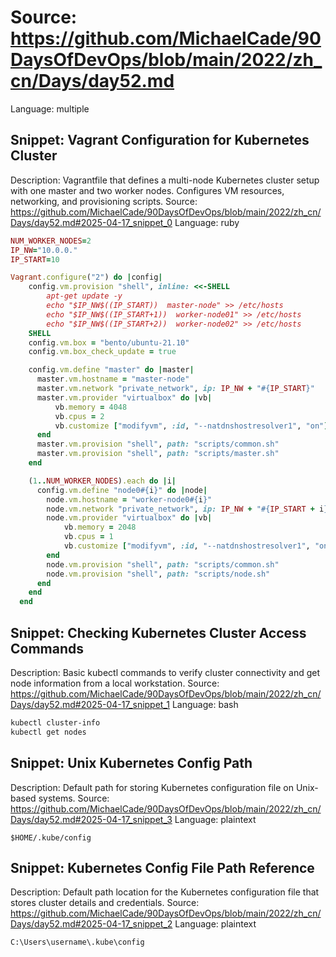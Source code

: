 # Source: https://github.com/MichaelCade/90DaysOfDevOps/blob/main/2022/zh_cn/Days/day52.md
Language: multiple

## Snippet: Vagrant Configuration for Kubernetes Cluster
Description: Vagrantfile that defines a multi-node Kubernetes cluster setup with one master and two worker nodes. Configures VM resources, networking, and provisioning scripts.
Source: https://github.com/MichaelCade/90DaysOfDevOps/blob/main/2022/zh_cn/Days/day52.md#2025-04-17_snippet_0
Language: ruby

```ruby
NUM_WORKER_NODES=2
IP_NW="10.0.0."
IP_START=10

Vagrant.configure("2") do |config|
    config.vm.provision "shell", inline: <<-SHELL
        apt-get update -y
        echo "$IP_NW$((IP_START))  master-node" >> /etc/hosts
        echo "$IP_NW$((IP_START+1))  worker-node01" >> /etc/hosts
        echo "$IP_NW$((IP_START+2))  worker-node02" >> /etc/hosts
    SHELL
    config.vm.box = "bento/ubuntu-21.10"
    config.vm.box_check_update = true

    config.vm.define "master" do |master|
      master.vm.hostname = "master-node"
      master.vm.network "private_network", ip: IP_NW + "#{IP_START}"
      master.vm.provider "virtualbox" do |vb|
          vb.memory = 4048
          vb.cpus = 2
          vb.customize ["modifyvm", :id, "--natdnshostresolver1", "on"]
      end
      master.vm.provision "shell", path: "scripts/common.sh"
      master.vm.provision "shell", path: "scripts/master.sh"
    end

    (1..NUM_WORKER_NODES).each do |i|
      config.vm.define "node0#{i}" do |node|
        node.vm.hostname = "worker-node0#{i}"
        node.vm.network "private_network", ip: IP_NW + "#{IP_START + i}"
        node.vm.provider "virtualbox" do |vb|
            vb.memory = 2048
            vb.cpus = 1
            vb.customize ["modifyvm", :id, "--natdnshostresolver1", "on"]
        end
        node.vm.provision "shell", path: "scripts/common.sh"
        node.vm.provision "shell", path: "scripts/node.sh"
      end
    end
  end
```

## Snippet: Checking Kubernetes Cluster Access Commands
Description: Basic kubectl commands to verify cluster connectivity and get node information from a local workstation.
Source: https://github.com/MichaelCade/90DaysOfDevOps/blob/main/2022/zh_cn/Days/day52.md#2025-04-17_snippet_1
Language: bash

```bash
kubectl cluster-info
kubectl get nodes
```

## Snippet: Unix Kubernetes Config Path
Description: Default path for storing Kubernetes configuration file on Unix-based systems.
Source: https://github.com/MichaelCade/90DaysOfDevOps/blob/main/2022/zh_cn/Days/day52.md#2025-04-17_snippet_3
Language: plaintext

```plaintext
$HOME/.kube/config
```

## Snippet: Kubernetes Config File Path Reference
Description: Default path location for the Kubernetes configuration file that stores cluster details and credentials.
Source: https://github.com/MichaelCade/90DaysOfDevOps/blob/main/2022/zh_cn/Days/day52.md#2025-04-17_snippet_2
Language: plaintext

```plaintext
C:\Users\username\.kube\config
```